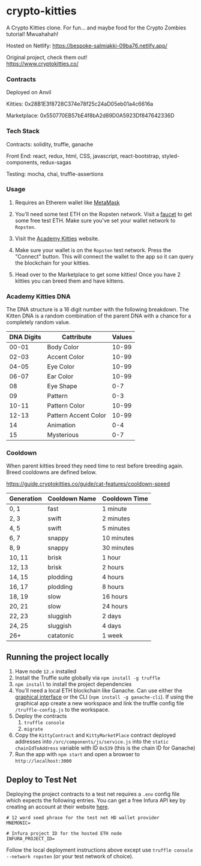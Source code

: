 # crypto-kitties

A Crypto Kitties clone. For fun... and maybe food for the Crypto Zombies tutorial! Mwuahahah!

Hosted on Netlify: https://bespoke-salmiakki-09ba76.netlify.app/

Original project, check them out!<br>
https://www.cryptokitties.co/

### Contracts

Deployed on Anvil

Kitties: 0x28B1E3f8728C374e78f25c24aD05eb01a4c6616a

Marketplace: 0x550770EB57bE4f8bA2d89D0A5923Df847642336D

### Tech Stack

Contracts: solidity, truffle, ganache

Front End: react, redux, html, CSS, javascript, react-bootstrap, styled-components, redux-sagas

Testing: mocha, chai, truffle-assertions

### Usage

1. Requires an Etherem wallet like <a href="https://metamask.io/" target="_blank">MetaMask</a>

2. You'll need some test ETH on the Ropsten network. Visit a <a href="https://faucet.dimensions.network/" target="_blank">faucet</a> to get some free test ETH. Make sure you've set your wallet network to `Ropsten`.

3. Visit the <a href="https://mayjer-academy-kitties.netlify.app/" target="_blank">Academy Kitties</a> website.

4. Make sure your wallet is on the `Ropsten` test network. Press the "Connect" button. This will connect the wallet to the app so it can query the blockchain for your kitties.

5. Head over to the Marketplace to get some kitties! Once you have 2 kitties you can breed them and have kittens.

### Academy Kitties DNA

The DNA structure is a 16 digit number with the following breakdown. The Kitten DNA is a random combination of the parent DNA with a chance for a completely random value.

| DNA Digits | Cattribute           | Values |
| ---------- | -------------------- | ------ |
| 00-01      | Body Color           | 10-99  |
| 02-03      | Accent Color         | 10-99  |
| 04-05      | Eye Color            | 10-99  |
| 06-07      | Ear Color            | 10-99  |
| 08         | Eye Shape            | 0-7    |
| 09         | Pattern              | 0-3    |
| 10-11      | Pattern Color        | 10-99  |
| 12-13      | Pattern Accent Color | 10-99  |
| 14         | Animation            | 0-4    |
| 15         | Mysterious           | 0-7    |

### Cooldown

When parent kitties breed they need time to rest before breeding again. Breed cooldowns are defined below.

https://guide.cryptokitties.co/guide/cat-features/cooldown-speed

| Generation | Cooldown Name | Cooldown Time |
| ---------- | ------------- | ------------- |
| 0, 1       | fast          | 1 minute      |
| 2, 3       | swift         | 2 minutes     |
| 4, 5       | swift         | 5 minutes     |
| 6, 7       | snappy        | 10 minutes    |
| 8, 9       | snappy        | 30 minutes    |
| 10, 11     | brisk         | 1 hour        |
| 12, 13     | brisk         | 2 hours       |
| 14, 15     | plodding      | 4 hours       |
| 16, 17     | plodding      | 8 hours       |
| 18, 19     | slow          | 16 hours      |
| 20, 21     | slow          | 24 hours      |
| 22, 23     | sluggish      | 2 days        |
| 24, 25     | sluggish      | 4 days        |
| 26+        | catatonic     | 1 week        |

## Running the project locally

1. Have node `12.x` installed
2. Install the Truffle suite globally via `npm install -g truffle`
3. `npm install` to install the project dependencies
4. You'll need a local ETH blockchain like Ganache. Can use either the <a href="https://www.trufflesuite.com/ganache" target="_blank">graphical interface</a> or the CLI (`npm install -g ganache-cli`). If using the graphical app create a new workspace and link the truffle config file `/truffle-config.js` to the workspace.
5. Deploy the contracts
   1. `truffle console`
   2. `migrate`
6. Copy the `KittyContract` and `KittyMarketPlace` contract deployed addresses into `/src/components/js/service.js` into the `static chainIdToAddress` variable with ID `0x539` (this is the chain ID for Ganache)
7. Run the app with `npm start` and open a browser to `http://localhost:3000`

## Deploy to Test Net

Deploying the project contracts to a test net requires a `.env` config file which expects the following entries. You can get a free Infura API key by creating an account at their website <a href="https://infura.io/" target="_blank">here</a>.

```
# 12 word seed phrase for the test net HD wallet provider
MNEMONIC=

# Infura project ID for the hosted ETH node
INFURA_PROJECT_ID=
```

Follow the local deployment instructions above except use `truffle console --network ropsten` (or your test network of choice).
